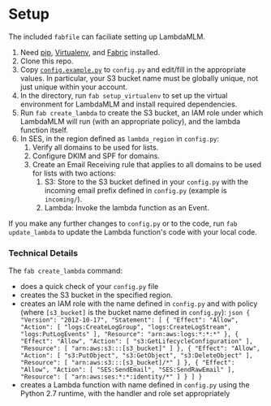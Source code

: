 # Setup

The included `fabfile` can faciliate setting up LambdaMLM.

1. Need [pip](https://pip.pypa.io/), [Virtualenv](https://virtualenv.pypa.io/), and [Fabric](http://fabfile.org/) installed.
2. Clone this repo.
3. Copy [`config.example.py`](../lambda/config.example.py) to `config.py` and edit/fill in the appropriate values.  In particular, your S3 bucket name must be globally unique, not just unique within your account.
4. In the directory, run `fab setup_virtualenv` to set up the virtual environment for LambdaMLM and install required dependencies.
5. Run `fab create_lambda` to create the S3 bucket, an IAM role under which LambdaMLM will run (with an appropriate policy), and the lambda function itself.
6. In SES, in the region defined as `lambda_region` in `config.py`:
	1. Verify all domains to be used for lists.
	2. Configure DKIM and SPF for domains.
	3. Create an Email Receiving rule that applies to all domains to be used for lists with two actions:
		1. S3: Store to the S3 bucket defined in your `config.py` with the incoming email prefix defined in `config.py` (example is `incoming/`).
		2. Lambda: Invoke the lambda function as an Event.

If you make any further changes to `config.py` or to the code, run `fab update_lambda` to update the Lambda function's code with your local code.


### Technical Details

The `fab create_lambda` command:

- does a quick check of your `config.py` file
- creates the S3 bucket in the specified region.
- creates an IAM role with the name defined in `config.py` and with policy (where `[s3_bucket]` is the bucket name defined in `config.py`):
		```json
		{
		    "Version": "2012-10-17",
		    "Statement": [
		        {
		            "Effect": "Allow",
		            "Action": [
		                "logs:CreateLogGroup",
		                "logs:CreateLogStream",
		                "logs:PutLogEvents"
		            ],
		            "Resource": "arn:aws:logs:*:*:*"
		        },
		        {
		            "Effect": "Allow",
		            "Action": [
		                "s3:GetLifecycleConfiguration"
		            ],
		            "Resource": [
		                "arn:aws:s3:::[s3_bucket]"
		            ]
		        },
		        {
		            "Effect": "Allow",
		            "Action": [
		                "s3:PutObject",
		                "s3:GetObject",
		                "s3:DeleteObject"
		            ],
		            "Resource": [
		                "arn:aws:s3:::[s3_bucket]/*"
		            ]
		        },
		        {
		            "Effect": "Allow",
		            "Action": [
		                "SES:SendEmail",
		                "SES:SendRawEmail"
		            ],
		            "Resource": [
		                "arn:aws:ses:*:*:identity/*"
		            ]
		        }
		    ]
		}
		```
- creates a Lambda function with name defined in `config.py` using the Python 2.7 runtime, with the handler and role set appropriately
